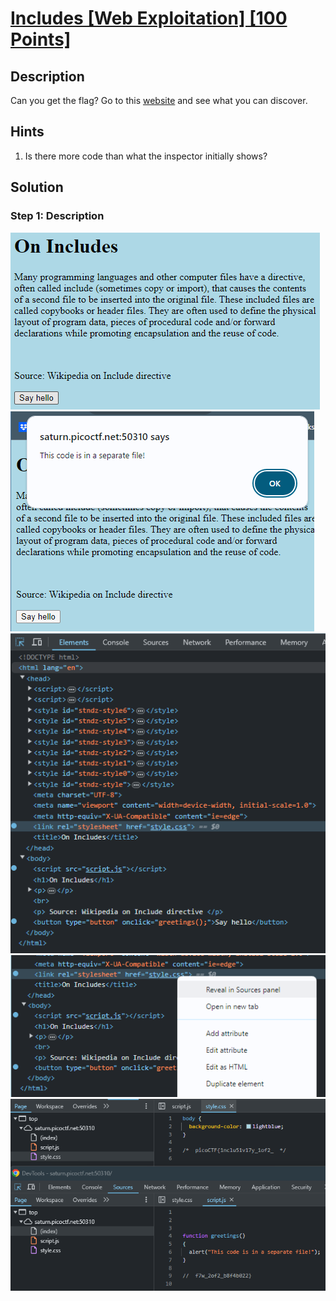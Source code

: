 # [Includes [Web Exploitation] [100 Points]](https://play.picoctf.org/practice/challenge/274?category=1&originalEvent=70&page=1) #

## Description ##
Can you get the flag?
Go to this [website](http://saturn.picoctf.net:50310/) and see what you can discover.

## Hints ##
1. Is there more code than what the inspector initially shows?

## Solution ##

### Step 1: Description ###
![](images/webpage.png)
![](images/webpage_sayHello.png)
![](images/webpage_inspect.png)
![](images/webpage_reveal.png)
![](images/webpage_includes.png)

